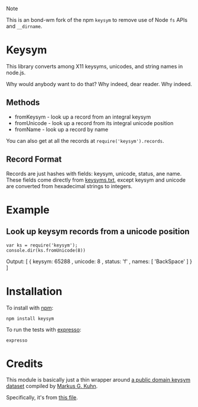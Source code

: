 > [!NOTE]
> This is an bond-wm fork of the npm `keysym` to remove use of Node `fs` APIs and `__dirname`.

# Keysym

This library converts among X11 keysyms, unicodes, and string names in node.js.

Why would anybody want to do that? Why indeed, dear reader. Why indeed.

## Methods

- fromKeysym - look up a record from an integral keysym
- fromUnicode - look up a record from its integral unicode position
- fromName - look up a record by name

You can also get at all the records at `require('keysym').records`.

## Record Format

Records are just hashes with fields: keysym, unicode, status, ane name.
These fields come directly from
[keysyms.txt](http://www.cl.cam.ac.uk/~mgk25/ucs/keysyms.txt),
except keysym and unicode are converted from hexadecimal strings to integers.

# Example

## Look up keysym records from a unicode position

    var ks = require('keysym');
    console.dir(ks.fromUnicode(8))

Output:
[ { keysym: 65288
, unicode: 8
, status: 'f'
, names: [ 'BackSpace' ]
}
]

# Installation

To install with [npm](http://github.com/isaacs/npm):

    npm install keysym

To run the tests with [expresso](http://github.com/visionmedia/expresso):

    expresso

# Credits

This module is basically just a thin wrapper around
[a public domain keysym dataset](http://www.cl.cam.ac.uk/~mgk25/ucs)
compiled by
[Markus G. Kuhn](http://www.cl.cam.ac.uk/~mgk25/).

Specifically, it's from [this file](http://www.cl.cam.ac.uk/~mgk25/ucs/keysyms.txt).
